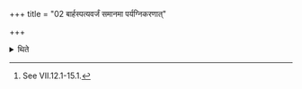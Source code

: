 +++
title = "02 बार्हस्पत्यवर्जं समानमा पर्यग्निकरणात्"

+++

<details><summary>थिते</summary>

2. except the one for Br̥haspati, (the ritual upto the carrying of fire around (the animal)[^1] is the same.  

[^1]: See VII.12.1-15.1.  
</details>
